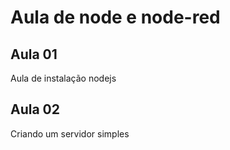 # Aula de node e node-red

## Aula 01

Aula de instalação nodejs

## Aula  02

Criando um servidor simples
